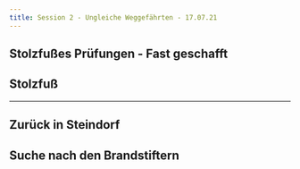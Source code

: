 ```yaml
---
title: Session 2 - Ungleiche Weggefährten - 17.07.21
---
```


##  Stolzfußes Prüfungen - Fast geschafft



## Stolzfuß





---

## Zurück in Steindorf




## Suche nach den Brandstiftern